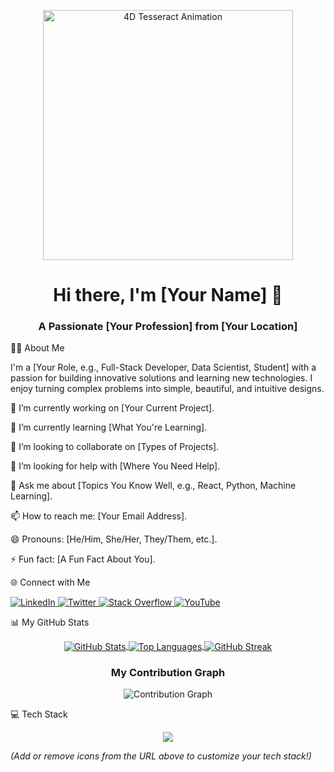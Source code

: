 <!--
Hey there! To make this your own, you'll need to edit a few things.

Replace 'YOUR-GITHUB-USERNAME' with your actual GitHub username everywhere it appears.

Update the 'About Me' section with your own information.

Change the social media links to your own profiles.
-->

<!-- 4D Animation Header -->

<p align="center">
<img src="https://www.google.com/search?q=https://media.giphy.com/media/v1.Y2lkPTc5MGI3NjExcnVnM3JidjE3ZGNqZjhvM2Y1c3g2dHFidGo2M3FqemVjdzNwdHZqZyZlcD12MV9pbnRlcm5hbF9naWZfYnlfaWQmY3Q9Zw/l4hLAf6Eo8DEcO5vG/giphy.gif" alt="4D Tesseract Animation" width="400"/>
</p>

<!-- Title -->

<h1 align="center">Hi there, I'm [Your Name] 👋</h1>
<h3 align="center">A Passionate [Your Profession] from [Your Location]</h3>

<!-- About Me Section -->

👨‍💻 About Me
<p align="left">
I'm a [Your Role, e.g., Full-Stack Developer, Data Scientist, Student] with a passion for building innovative solutions and learning new technologies. I enjoy turning complex problems into simple, beautiful, and intuitive designs.
</p>

🔭 I’m currently working on [Your Current Project].

🌱 I’m currently learning [What You're Learning].

👯 I’m looking to collaborate on [Types of Projects].

🤔 I’m looking for help with [Where You Need Help].

💬 Ask me about [Topics You Know Well, e.g., React, Python, Machine Learning].

📫 How to reach me: [Your Email Address].

😄 Pronouns: [He/Him, She/Her, They/Them, etc.].

⚡ Fun fact: [A Fun Fact About You].

<!-- Socials Section -->

🌐 Connect with Me
<p align="left">
<a href="https://www.google.com/search?q=https://linkedin.com/in/YOUR-LINKEDIN-USERNAME" target="_blank">
<img src="https://www.google.com/search?q=https://img.shields.io/badge/LinkedIn-0077B5%3Fstyle%3Dfor-the-badge%26logo%3Dlinkedin%26logoColor%3Dwhite" alt="LinkedIn"/>
</a>
<a href="https://www.google.com/search?q=https://twitter.com/YOUR-TWITTER-USERNAME" target="_blank">
<img src="https://www.google.com/search?q=https://img.shields.io/badge/Twitter-1DA1F2%3Fstyle%3Dfor-the-badge%26logo%3Dtwitter%26logoColor%3Dwhite" alt="Twitter"/>
</a>
<a href="https://www.google.com/search?q=https://stackoverflow.com/users/YOUR-STACKOVERFLOW-ID/YOUR-USERNAME" target="_blank">
<img src="https://www.google.com/search?q=https://img.shields.io/badge/Stack_Overflow-FE7A16%3Fstyle%3Dfor-the-badge%26logo%3Dstack-overflow%26logoColor%3Dwhite" alt="Stack Overflow"/>
</a>
<a href="https://www.google.com/search?q=https://www.youtube.com/c/YOUR-YOUTUBE-CHANNEL" target="_blank">
<img src="https://www.google.com/search?q=https://img.shields.io/badge/YouTube-FF0000%3Fstyle%3Dfor-the-badge%26logo%3Dyoutube%26logoColor%3Dwhite" alt="YouTube"/>
</a>
</p>

<!-- GitHub Stats Section -->

📊 My GitHub Stats
<p align="center">
<!-- GitHub Stats Card -->
<a href="https://github.com/anuraghazra/github-readme-stats">
<img
align="center"
src="https://www.google.com/search?q=https://github-readme-stats.vercel.app/api%3Fusername%3DYOUR-GITHUB-USERNAME%26show_icons%3Dtrue%26theme%3Dtokyonight%26count_private%3Dtrue%26hide_border%3Dtrue%26include_all_commits%3Dtrue"
alt="GitHub Stats"
/>
</a>

<!-- Top Languages Card -->

<a href="https://github.com/anuraghazra/github-readme-stats">
<img
align="center"
src="https://www.google.com/search?q=https://github-readme-stats.vercel.app/api/top-langs/%3Fusername%3DYOUR-GITHUB-USERNAME%26layout%3Dcompact%26theme%3Dtokyonight%26hide_border%3Dtrue"
alt="Top Languages"
/>
</a>

<!-- Commit Streak -->

<a href="https://github.com/denvercoder1/github-readme-streak-stats">
<img
align="center"
src="https://www.google.com/search?q=https://github-readme-streak-stats.herokuapp.com/%3Fuser%3DYOUR-GITHUB-USERNAME%26theme%3Dtokyonight%26hide_border%3Dtrue"
alt="GitHub Streak"
/>
</a>
</p>

<!-- Contribution Graph -->

<h3 align="center">My Contribution Graph</h3>
<p align="center">
<img src="https://www.google.com/search?q=https://github-readme-activity-graph.vercel.app/graph%3Fusername%3DYOUR-GITHUB-USERNAME%26theme%3Dtokyo-night%26hide_border%3Dtrue%26bg_color%3D1a1b27" alt="Contribution Graph"/>
</p>

<!-- Tech Stack Section -->

💻 Tech Stack
<p align="center">
<a href="https://skillicons.dev">
<img src="https://www.google.com/search?q=https://skillicons.dev/icons%3Fi%3Djs,ts,react,nextjs,nodejs,express,mongodb,postgres,py,django,docker,aws%26perline%3D6" />
</a>
</p>
<p align-center>
<em>(Add or remove icons from the URL above to customize your tech stack!)</em>
</p>
